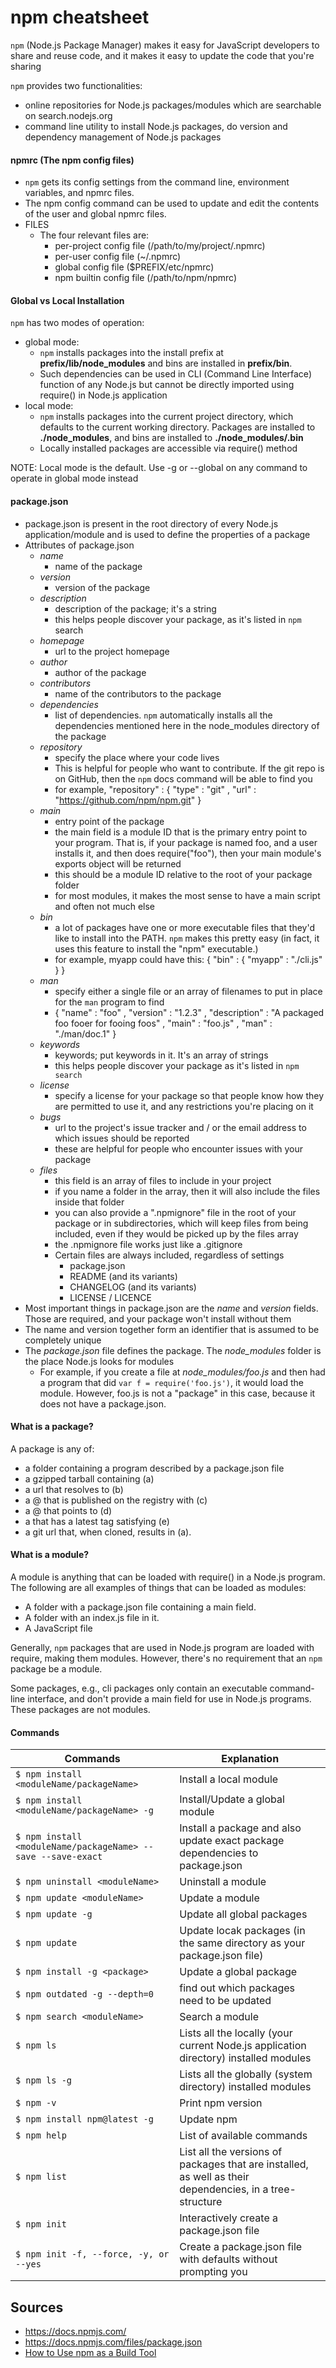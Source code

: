 npm cheatsheet
==============

`npm` (Node.js Package Manager) makes it easy for JavaScript developers to share and reuse code, and it makes it easy to update the code that you're sharing

`npm` provides two functionalities:

- online repositories for Node.js packages/modules which are searchable on search.nodejs.org
- command line utility to install Node.js packages, do version and dependency management of Node.js packages

#### npmrc (The npm config files)
- `npm` gets its config settings from the command line, environment variables, and npmrc files.
- The npm config command can be used to update and edit the contents of the user and global npmrc files.
- FILES
    - The four relevant files are:
        - per-project config file (/path/to/my/project/.npmrc)
        - per-user config file (~/.npmrc)
        - global config file ($PREFIX/etc/npmrc)
        - npm builtin config file (/path/to/npm/npmrc)

#### Global vs Local Installation
`npm` has two modes of operation:

- global mode:
    - `npm` installs packages into the install prefix at **prefix/lib/node_modules** and bins are installed in **prefix/bin**.
    - Such dependencies can be used in CLI (Command Line Interface) function of any Node.js but cannot be directly imported using require() in Node.js application
- local mode:
    - `npm` installs packages into the current project directory, which defaults to the current working directory. Packages are installed to **./node_modules**, and bins are installed to **./node_modules/.bin**
    - Locally installed packages are accessible via require() method

NOTE: Local mode is the default. Use -g or --global on any command to operate in global mode instead

#### package.json
- package.json is present in the root directory of every Node.js application/module and is used to define the properties of a package
- Attributes of package.json
    - *name*
        - name of the package
    - *version*
        - version of the package
    - *description*
        - description of the package; it's a string
        - this helps people discover your package, as it's listed in `npm` search
    - *homepage*
        - url to the project homepage
    - *author*
        - author of the package
    - *contributors*
        - name of the contributors to the package
    - *dependencies*
        - list of dependencies. `npm` automatically installs all the dependencies mentioned here in the node_modules directory of the package
    - *repository*
        - specify the place where your code lives
        - This is helpful for people who want to contribute. If the git repo is on GitHub, then the `npm` docs command will be able to find you
        - for example, "repository" : { "type" : "git" , "url" : "https://github.com/npm/npm.git" }
    - *main*
        - entry point of the package
        - the main field is a module ID that is the primary entry point to your program. That is, if your package is named foo, and a user installs it, and then does require("foo"), then your main module's exports object will be returned
        - this should be a module ID relative to the root of your package folder
        - for most modules, it makes the most sense to have a main script and often not much else
    - *bin*
        - a lot of packages have one or more executable files that they'd like to install into the PATH. `npm` makes this pretty easy (in fact, it uses this feature to install the "npm" executable.)
        - for example, myapp could have this: { "bin" : { "myapp" : "./cli.js" } }
    - *man*
        - specify either a single file or an array of filenames to put in place for the `man` program to find
        - { "name" : "foo" , "version" : "1.2.3" , "description" : "A packaged foo fooer for fooing foos" , "main" : "foo.js" , "man" : "./man/doc.1" }
    - *keywords*
        - keywords; put keywords in it. It's an array of strings
        - this helps people discover your package as it's listed in `npm search`
    - *license*
        - specify a license for your package so that people know how they are permitted to use it, and any restrictions you're placing on it
    - *bugs*
        - url to the project's issue tracker and / or the email address to which issues should be reported
        - these are helpful for people who encounter issues with your package
    - *files*
        - this field is an array of files to include in your project
        - if you name a folder in the array, then it will also include the files inside that folder
        - you can also provide a ".npmignore" file in the root of your package or in subdirectories, which will keep files from being included, even if they would be picked up by the files array
        - the .npmignore file works just like a .gitignore
        - Certain files are always included, regardless of settings
            - package.json
            - README (and its variants)
            - CHANGELOG (and its variants)
            - LICENSE / LICENCE
- Most important things in package.json are the *name* and *version* fields. Those are required, and your package won't install without them
- The name and version together form an identifier that is assumed to be completely unique
- The *package.json* file defines the package. The *node_modules* folder is the place Node.js looks for modules
    - For example, if you create a file at *node_modules/foo.js* and then had a program that did `var f = require('foo.js')`, it would load the module. However, foo.js is not a "package" in this case, because it does not have a package.json.

#### What is a package?
A package is any of:

- a folder containing a program described by a package.json file
- a gzipped tarball containing (a)
- a url that resolves to (b)
- a <name>@<version> that is published on the registry with (c)
- a <name>@<tag> that points to (d)
- a <name> that has a latest tag satisfying (e)
- a git url that, when cloned, results in (a).

#### What is a module?
A module is anything that can be loaded with require() in a Node.js program. The following are all examples of things that can be loaded as modules:

- A folder with a package.json file containing a main field.
- A folder with an index.js file in it.
- A JavaScript file

Generally, `npm` packages that are used in Node.js program are loaded with require, making them modules. However, there's no requirement that an `npm` package be a module.

Some packages, e.g., cli packages only contain an executable command-line interface, and don't provide a main field for use in Node.js programs. These packages are not modules.

#### Commands
Commands | Explanation
--- | ---
`$ npm install <moduleName/packageName>` | Install a local module
`$ npm install <moduleName/packageName> -g` | Install/Update a global module
`$ npm install <moduleName/packageName> --save --save-exact` | Install a package and also update exact package dependencies to package.json
`$ npm uninstall <moduleName>` | Uninstall a module
`$ npm update <moduleName>` | Update a module
`$ npm update -g` | Update all global packages
`$ npm update` | Update locak packages (in the same directory as your package.json file)
`$ npm install -g <package>` | Update a global package
`$ npm outdated -g --depth=0` | find out which packages need to be updated
`$ npm search <moduleName>` | Search a module
`$ npm ls` | Lists all the locally (your current Node.js application directory) installed modules
`$ npm ls -g` | Lists all the globally (system directory) installed modules
`$ npm -v` | Print npm version
`$ npm install npm@latest -g` | Update npm
`$ npm help` | List of available commands
`$ npm list` | List all the versions of packages that are installed, as well as their dependencies, in a tree-structure
`$ npm init` | Interactively create a package.json file
`$ npm init -f, --force, -y, or --yes` | Create a package.json file with defaults without prompting you


Sources
-------
- https://docs.npmjs.com/
- https://docs.npmjs.com/files/package.json
- [How to Use npm as a Build Tool](https://www.keithcirkel.co.uk/how-to-use-npm-as-a-build-tool/)

